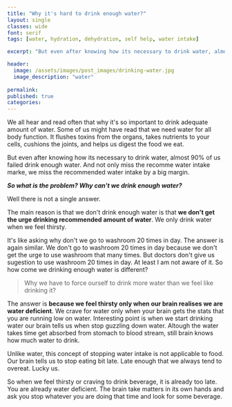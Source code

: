 ```yaml
---
title: "Why it's hard to drink enough water?"
layout: single
classes: wide
font: serif
tags: [water, hydration, dehydration, self help, water intake]

excerpt: "But even after knowing how its necessary to drink water, almost 90% of us failed drink enough water. And not only miss the recomme water intake marke, we miss the recommended water intake by a big margin."

header:
  image: /assets/images/post_images/drinking-water.jpg
  image_description: "water"
  
permalink:
published: true
categories: 
---
```



We all hear and read often that why it's so important to drink adequate amount of water.
Some of us might have read that we need water for all body function. It flushes toxins 
from the organs, takes nutrients to your cells, cushions the joints, and helps us digest
the food we eat.  

But even after knowing how its necessary to drink water, almost 90% of
us failed drink enough water. And not only miss the recomme water intake marke, we miss
the recommended water intake by a big margin.  

**_So what is the problem? Why can't we drink enough water?_**

Well there is not a single answer.

The main reason is that we don't drink enough water is that **we don't get the urge drinking recommended amount of water**. We only drink water when we feel thirsty. 

It's like asking why don't we go to washroom 20 times in day. The answer is again similar. We don't go to washroom 20 times in day because we don't get the urge to use washroom that many times. But doctors don't give us sugestion to use washroom 20 times in day. At least I am not aware of it. So how come we drinking enough water is different?

>Why we have to force ourself to drink more water than we feel like drinking it?  


The answer is **because we feel thirsty only when our brain realises we are water deficient**. We crave for water only when your brain gets the stats that you are running low on water. Interesting point is when we start drinking water our brain tells us when stop guzzling down water. Altough the water takes time get absorbed from stomach to blood stream, still brain knows how much water to drink.  

Unlike water, this concept of stopping water intake is not applicable to food. Our brain tells us to stop eating bit late. Late enough that we always tend to overeat. Lucky us.

So when we feel thirsty or craving to drink beverage, it is already too late. You are already water deficient. The brain take matters in its own hands and ask you stop whatever you are doing that time and look for some beverage.

















